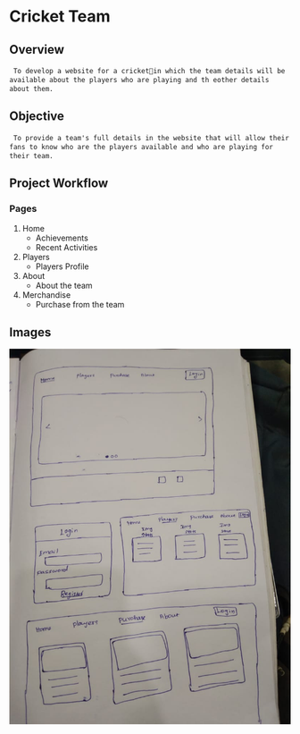 # Cricket Team
## Overview
     To develop a website for a cricket🏏in which the team details will be available about the players who are playing and th eother details about them.

## Objective

     To provide a team's full details in the website that will allow their fans to know who are the players available and who are playing for their team.

## Project Workflow

### Pages

1. Home  
     - Achievements
     - Recent Activities
1. Players
     - Players Profile  
1. About  
     - About the team
1. Merchandise
     - Purchase from the team
## Images

<img src="../images/read.jpeg">
